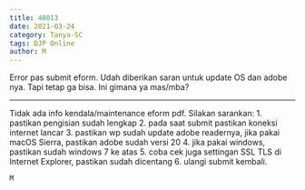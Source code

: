 ```yaml
---
title: 48013
date: 2021-03-24
category: Tanya-SC
tags: DJP Online
author: M
---
```


Error pas submit eform. Udah diberikan saran untuk update OS dan adobe nya. Tapi tetap ga bisa. Ini gimana ya mas/mba?

---

Tidak ada info kendala/maintenance eform pdf. Silakan sarankan: 1. pastikan pengisian sudah lengkap 2. pada saat submit pastikan koneksi internet lancar 3. pastikan wp sudah update adobe readernya, jika pakai macOS Sierra, pastikan adobe sudah versi 20 4. jika pakai windows, pastikan sudah windows 7 ke atas 5. coba cek juga settingan SSL TLS di Internet Explorer, pastikan sudah dicentang 6. ulangi submit kembali.

`M`
